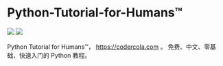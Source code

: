 # Python-Tutorial-for-Humans™
![](https://img.shields.io/badge/language-python-green.svg)
[![](https://img.shields.io/badge/weibo-@davidfnck-red.svg)](http://weibo.com/davidfnck)

Python Tutorial for Humans™， https://codercola.com 。
免费、中文、零基础、快速入门的 Python 教程。
